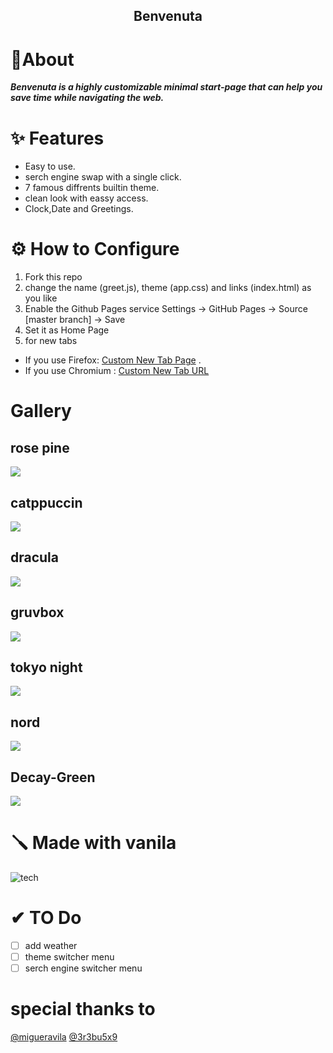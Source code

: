 <p align="center">
    <h2 align="center">Benvenuta</h2>
</p>

# 🔮About

**_Benvenuta is a highly customizable minimal start-page that can help you save time while navigating the web._**

# ✨ Features

- Easy to use.
- serch engine swap with a single click.
- 7 famous diffrents builtin theme.
- clean look with eassy access.
- Clock,Date and Greetings.

# ⚙️ How to Configure

1. Fork this repo
2. change the name (greet.js), theme (app.css) and links (index.html) as you like
3. Enable the Github Pages service Settings → GitHub Pages → Source [master branch] → Save
4. Set it as Home Page
5. for new tabs

- If you use Firefox: [Custom New Tab Page](https://addons.mozilla.org/en-US/firefox/addon/custom-new-tab-page/?src=search) .
- If you use Chromium : [Custom New Tab URL](https://chrome.google.com/webstore/detail/custom-new-tab-url/mmjbdbjnoablegbkcklggeknkfcjkjia)

# Gallery

## rose pine

![](https://github.com/h1tarxeth/Benvenuta-minimal_startpage/blob/main/assets/rose.jpeg)

## catppuccin

![](https://github.com/h1tarxeth/Benvenuta-minimal_startpage/blob/main/assets/cat.jpeg)

## dracula

![](https://github.com/h1tarxeth/Benvenuta-minimal_startpage/blob/main/assets/dracula.jpeg)

## gruvbox

![](https://github.com/h1tarxeth/Benvenuta-minimal_startpage/blob/main/assets/grove.jpeg)

## tokyo night

![](https://github.com/h1tarxeth/Benvenuta-minimal_startpage/blob/main/assets/tokyo.jpeg)

## nord

![](https://github.com/h1tarxeth/Benvenuta-minimal_startpage/blob/main/assets/nord.jpeg)

## Decay-Green

![](https://github.com/h1tarxeth/Benvenuta-minimal_startpage/blob/main/assets/green.jpeg)

# 🪛 Made with vanila

![tech](https://skillicons.dev/icons?i=html,css,js)

# ✔ TO Do

- [ ] add weather
- [ ] theme switcher menu
- [ ] serch engine switcher menu

# special thanks to

[@migueravila](https://github.com/migueravila/Bento)
[@3r3bu5x9](https://github.com/3r3bu5x9/Prismatic-Night)
